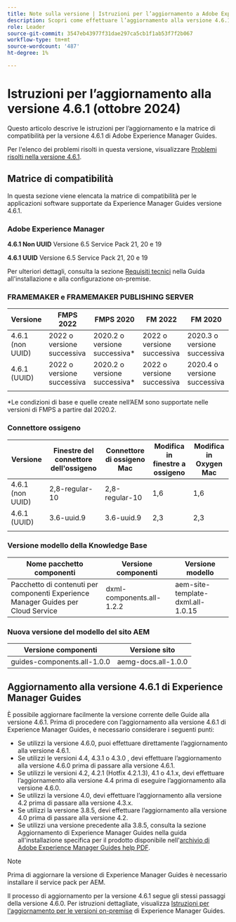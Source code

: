```yaml
---
title: Note sulla versione | Istruzioni per l’aggiornamento a Adobe Experience Manager Guides versione 4.6.1
description: Scopri come effettuare l’aggiornamento alla versione 4.6.1 di Adobe Experience Manager Guides
role: Leader
source-git-commit: 3547eb43977f31dae297ca5cb1f1ab53f7f2b067
workflow-type: tm+mt
source-wordcount: '487'
ht-degree: 1%

---
```


# Istruzioni per l’aggiornamento alla versione 4.6.1 (ottobre 2024)

Questo articolo descrive le istruzioni per l’aggiornamento e la matrice di compatibilità per la versione 4.6.1 di Adobe Experience Manager Guides.

Per l&#39;elenco dei problemi risolti in questa versione, visualizzare [Problemi risolti nella versione 4.6.1](fixed-issues-4-6-1.md).

## Matrice di compatibilità

In questa sezione viene elencata la matrice di compatibilità per le applicazioni software supportate da Experience Manager Guides versione 4.6.1.

### Adobe Experience Manager

**4.6.1 Non UUID**
Versione 6.5 Service Pack 21, 20 e 19

**4.6.1 UUID**
Versione 6.5 Service Pack 21, 20 e 19

Per ulteriori dettagli, consulta la sezione [Requisiti tecnici](../install-guide/download-install-technical-requirements.md) nella Guida all&#39;installazione e alla configurazione on-premise.

### FRAMEMAKER e FRAMEMAKER PUBLISHING SERVER

| Versione | FMPS 2022 | FMPS 2020 | FM 2022 | FM 2020 |
| --- | --- | --- | --- | --- |
| 4.6.1 (non UUID) | 2022 o versione successiva | 2020.2 o versione successiva* | 2022 o versione successiva | 2020.3 o versione successiva |
| 4.6.1 (UUID) | 2022 o versione successiva | 2020.2 o versione successiva* | 2022 o versione successiva | 2020.4 o versione successiva |
| | | | |

*Le condizioni di base e quelle create nell’AEM sono supportate nelle versioni di FMPS a partire dal 2020.2.

### Connettore ossigeno

| Versione | Finestre del connettore dell&#39;ossigeno | Connettore di ossigeno Mac | Modifica in finestre a ossigeno | Modifica in Oxygen Mac |
| --- | --- | --- |--- |--- |
| 4.6.1 (non UUID) | 2,8-regular-10 | 2,8-regular-10 | 1,6 | 1,6 |
| 4.6.1 (UUID) | 3.6-uuid.9 | 3.6-uuid.9 | 2,3 | 2,3 |
|  |  |   |

### Versione modello della Knowledge Base

| Nome pacchetto componenti | Versione componenti | Versione modello |
|---|---|---|
| Pacchetto di contenuti per componenti Experience Manager Guides per Cloud Service | dxml-components.all-1.2.2 | aem-site-template-dxml.all-1.0.15 |

### Nuova versione del modello del sito AEM


| Versione componenti | Versione sito |
|---|---|
| guides-components.all-1.0.0 | aemg-docs.all-1.0.0 |

## Aggiornamento alla versione 4.6.1 di Experience Manager Guides

È possibile aggiornare facilmente la versione corrente delle Guide alla versione 4.6.1. Prima di procedere con l’aggiornamento alla versione 4.6.1 di Experience Manager Guides, è necessario considerare i seguenti punti:

- Se utilizzi la versione 4.6.0, puoi effettuare direttamente l’aggiornamento alla versione 4.6.1.
- Se utilizzi le versioni 4.4, 4.3.1 o 4.3.0 , devi effettuare l’aggiornamento alla versione 4.6.0 prima di passare alla versione 4.6.1.
- Se utilizzi le versioni 4.2, 4.2.1 (Hotfix 4.2.1.3), 4.1 o 4.1.x, devi effettuare l’aggiornamento alla versione 4.4 prima di eseguire l’aggiornamento alla versione 4.6.0.
- Se utilizzi la versione 4.0, devi effettuare l’aggiornamento alla versione 4.2 prima di passare alla versione 4.3.x.
- Se utilizzi la versione 3.8.5, devi effettuare l’aggiornamento alla versione 4.0 prima di passare alla versione 4.2.
- Se utilizzi una versione precedente alla 3.8.5, consulta la sezione Aggiornamento di Experience Manager Guides nella guida all&#39;installazione specifica per il prodotto disponibile nell&#39;[archivio di Adobe Experience Manager Guides help PDF](https://helpx.adobe.com/xml-documentation-for-experience-manager/archive.html).

>[!NOTE]
>
>Prima di aggiornare la versione di Experience Manager Guides è necessario installare il service pack per AEM.

Il processo di aggiornamento per la versione 4.6.1 segue gli stessi passaggi della versione 4.6.0. Per istruzioni dettagliate, visualizza [Istruzioni per l&#39;aggiornamento per le versioni on-premise](../install-guide/upgrade-xml-documentation.md) di Experience Manager Guides.
